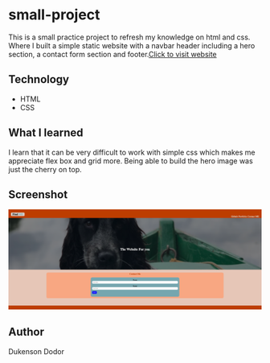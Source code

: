 # small-project

This is a small practice project to refresh my knowledge on html and css. Where I built a simple static website with a navbar header including a hero section, a contact form section and footer.[Click to visit website]('https://dodor101.github.io/small-project/')

## Technology

- HTML
- CSS

## What I learned

I learn that it can be very difficult to work with simple css which makes me appreciate flex box and grid more. Being able to build the hero image was just the cherry on top.

## Screenshot

![Screenshot](./asset/image/Screenshot.png)

## Author
Dukenson Dodor